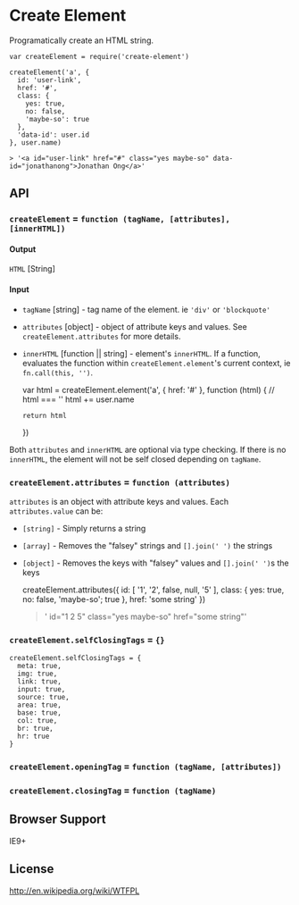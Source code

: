 # Create Element

Programatically create an HTML string.

    var createElement = require('create-element')

    createElement('a', {
      id: 'user-link',
      href: '#',
      class: {
        yes: true,
        no: false,
        'maybe-so': true
      },
      'data-id': user.id
    }, user.name)

    > '<a id="user-link" href="#" class="yes maybe-so" data-id="jonathanong">Jonathan Ong</a>'

## API

### `createElement` = `function (tagName, [attributes], [innerHTML])`

#### Output

`HTML` [String]

#### Input

* `tagName` [string] - tag name of the element. ie `'div'` or `'blockquote'`
* `attributes` [object] - object of attribute keys and values.
  See `createElement.attributes` for more details.
* `innerHTML` [function || string] - element's `innerHTML`.
  If a function, evaluates the function within `createElement.element`'s current context, ie `fn.call(this, '')`.

    var html = createElement.element('a', {
      href: '#'
    }, function (html) {
      // html === ''
      html += user.name

      return html
    })

Both `attributes` and `innerHTML` are optional via type checking.
If there is no `innerHTML`, the element will not be self closed depending on `tagName`.

### `createElement.attributes` = `function (attributes)`

`attributes` is an object with attribute keys and values.
Each `attributes.value` can be:

* `[string]` - Simply returns a string
* `[array]` - Removes the "falsey" strings and `[].join(' ')` the strings
* `[object]` - Removes the keys with "falsey" values and `[].join(' ')`s the keys

    createElement.attributes({
      id: [
        '1',
        '2',
        false,
        null,
        '5'
      ],
      class: {
        yes: true,
        no: false,
        'maybe-so'; true
      },
      href: 'some string'
    })

    > ' id="1 2 5" class="yes maybe-so" href="some string"'

### `createElement.selfClosingTags` = `{}`

    createElement.selfClosingTags = {
      meta: true,
      img: true,
      link: true,
      input: true,
      source: true,
      area: true,
      base: true,
      col: true,
      br: true,
      hr: true
    }

### `createElement.openingTag` = `function (tagName, [attributes])`

### `createElement.closingTag` = `function (tagName)`

## Browser Support

IE9+

## License

http://en.wikipedia.org/wiki/WTFPL